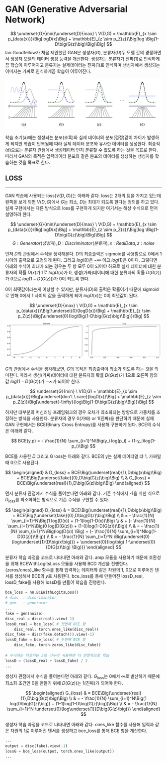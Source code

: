 # GAN (Generative Adversarial Network)
$$ \underset{G}{min}\underset{D}{max} \ V(D,G) = \mathbb{E}_{x \sim p_{data(x)}}\Big[logD(x)\Big] + \mathbb{E}_{z \sim p_Z(z)}\Big[log \Big(1-D\big(G(z)\big)\Big)\Big]  $$
Ian Goodfellow가 처음 제안했던 GAN은 생성자($G$), 분류자($D$)두 모델 간의 경쟁하면서 생성자 모델의 데이터 생성 능력을 개선한다. 생성자는 분류자가 진짜(1)로 인식하게끔 학습이 이루어지고 분류자는 실제데이터는 진짜(1)로 인식하며 생성자에서 생성되는 이미지는 가짜로 인식하게끔 학습이 이루어진다.

![1.png](./src/1.png)

학습 초기(a)에는 생성되는 분포(초록)와 실제 데이터의 분포(검정)같이 차이가 발생하게 되지만 학습이 반복됨에 따라 실제 데이터 분포와 유사한 데이터를 생성한다. 최종적(d)으로는 분류자 관점에서 생성데이터 인지 분류할 수 없도록 하는 것을 목표로 한다. 따라서 GAN의 목적은 입력데이터 분포와 같은 분포의 데이터를 생성하는 생성자를 학습하는 것을 목표로 한다.


## LOSS 
---
GAN 학습에 사용되는 loss($V(D,G)$)는 아래와 같다. loss는 2개의 텀을 가지고 있는데 왼쪽을 보게 되면 $V(D,G)$에서 $G$는 최소, $D$는 최대가 되도록 한다는 정의를 하고 있다. 실제 구현에서는 다른 방식으로 loss를 구현하게 되지만 여기서는 해상 수식으로 먼저 설명하려 한다. 

$$ \underset{G}{min}\underset{D}{max} \ V(D,G) = \mathbb{E}_{x \sim p_{data(x)}}\Big[logD(x)\Big] + \mathbb{E}_{z \sim p_Z(z)}\Big[log \Big(1-D\big(G(z)\big)\Big)\Big]  $$
$$ G:Generator(생성자), D: Discriminator(분류자), x: Real Data, z: noise $$

먼저 $D$의 관점에서 수식을 생각해본다. D의 최종출력은 sigmoid를 사용함으로 0에서 1 사이의 출력으로 고정되게 된다. 그리고 $log(0)$은 $-\infty$ 이고 $log(1)$은 0이다. 그렇다면 아래의 수식이 최대가 되는 경우는 두 항 모두 0이 되어야 하므로 실제 데이터에 대한 분류자의 확률 $D(x)$가 1로 $logD(x)$가 0, 생성(가짜)데이터에 대한 분류자의 확률 $D(G(z))$가 0으로 $log(1-D(G(z)))$가 0이 되도록 한다. 

0이 최댓값이라는게 이상할 수 있지만, 분류자($D$)의 출력은 확률이기 때문에 sigmoid로 인해 0에서 1 사이의 값을 출력하게 되어 $logD(x)$는 0이 최댓값이 된다.  

$$ \underset{D}{max} \ V(D,G) = \mathbb{E}_{x \sim p_{data(x)}}\Big[\underset{0}{logD(x)}\Big] + \mathbb{E}_{z \sim p_Z(z)}\Big[\underset{0}{log\Big(1-D\big(G(z)\big)\Big)}\Big]  $$
![2.png](./src/2.png)

$G$의 관점에서 수식을 생각해보면, $G$의 목적은 최종출력이 최소가 되도록 하는 것을 의미한다. 따라서 생성(가짜)데이터에 대한 분류자의 확률 $D(G(z))$가 1으로 오른쪽 항의 값 $log(1-D(G(z))$가 $-\infty$가 되어야 한다.

$$ \underset{G}{min} \ V(D,G) = \mathbb{E}_{x \sim p_{data(x)}}\Big[\underset{don't \ care}{logD(x)}\Big] + \mathbb{E}_{z \sim p_Z(z)}\Big[\underset{-\infty}{log\Big(1-D\big(G(z)\big)\Big)}\Big]  $$

하지만 대부분의 머신러닝 프레임워크의 경우 오차가 최소화되는 방향으로 가중치를 조정하는 방식을 사용한다. 분류자의 경우 0(가짜) or 1(진짜)을 판단하기 때문에 실제 GAN 구현에서는 BCE(Binary Cross Entropy)를 사용해 구현하게 된다. BCE의 수식은 아래와 같다. 

$$ BCE(y,p) = - \frac{1}{N} \sum_{i=1}^N\Big(y_i log(p_i) + (1-y_i)log(1-p_i)\Big) $$

BCE를 사용한 $D$ 그리고 G loss는 아래와 같다. BCE의 y는 실제 데이터일 떄 1, 가짜일 때 0으로 사용된다. 

$$ \begin{aligned} 
& D_{loss} = BCE\Big(\underset{real}{1},D\big(x\big)\Big) + BCE\Big(\underset{fake}{0},D\big(G(z)\big)\Big) \\
& G_{loss} = BCE\Big(\underset{real}{1},D\big(G(z)\big)\Big)
\end{aligned} $$

먼저 분류자 관점에서 수식을 풀어본다면 아래와 같다. 기존 수식에서 -1을 취한 식으로 $D_{loss}$를 최소화하는 방식으로 기존 수식을 구현할 수 있다.

$$ \begin{aligned} 
D_{loss} & = BCE\Big(\underset{real}{1},D\big(x\big)\Big) + BCE\Big(\underset{fake}{0},D\big(G(z)\big)\Big) \\
		 & =  - \frac{1}{N} \sum_{i=1}^N\Big(1 log(D(x)) + (1-1)log(1-D(x))\Big) \\
		 & + (- \frac{1}{N} \sum_{i=1}^N\Big(0 log(D(G(z))) + (1-0)log(1-D(G(z)))\Big)) \\
		 & =  - \frac{1}{N} \sum_{i=1}^N\Big(log(D(x)) \Big) 
		 + (- \frac{1}{N} \sum_{i=1}^Nlog(1-D(G(z)))\Big)) \\
		 & = - \frac{1}{N} \sum_{i=1}^N \Big(\underset{0}{log\underset{1}{D\big(x\big)}} + \underset{0}{log\big( 1-\underset{0}{D(G(z)\big) \Big)}}
\end{aligned} $$

분류자 학습 과정을 코드로 나타내면 아래와 같다. amp 모듈을 사용하기 때문에 호환성을 위해 BCEWithLogitsLoss 모듈을 사용해 BCD 계산을 진행한다. {zeros/ones}_like 함수를 통해 입력하는 데이터와 같은 차원의 1, 0으로 이루어진 텐서를 생성해서 BCE의 $y$로 사용한다. bce_loss를 통해 만들어진 lossD_real, lossD_fake를 사용해 lossD를 만들어 학습을 진행한다.

```python
bce_loss = nn.BCEWithLogitsLoss()
# disc	: discriminator
# gen 	: generator
...
fake = gen(noise)
disc_real = disc(real).view(-1)
lossD_real = bce_loss( # 첫번째 BCE 항 
	disc_real, torch.ones_like(disc_real))
disc_fake = disc(fake.detach()).view(-1)
lossD_fake = bce_loss( # 두번째 BCE 항
	disc_fake, torch.zeros_like(disc_fake))

# 수식과는 다르지만 2로 나누어 사용하면 더 안정적으로 학습 
lossD = (lossD_real + lossD_fake) / 2
...
```

생성자 관점에서 수식을 풀어본다면 아래와 같다. $G_{loss}$는 0에서 $\infty$로 발산하기 때문에 최소화 조건인 0을 만들기 위해 $D(G(z))$는 1(진짜)가 되어야 한다. 

$$ \begin{aligned} 
G_{loss} & = BCE\Big(\underset{real}{1},D\big(G(z)\big)\Big) \\
		& = - \frac{1}{N} \sum_{i=1}^N\Big(1 log(D\big(G(z)\big)) + (1-1)log(1-D\big(G(z)\big))\Big) \\
		& = - \frac{1}{N} \sum_{i=1}^N \underset{0}{log\underset{1}{D\big(G(z)\big)}}
\end{aligned} $$


생성자 학습 과정을 코드로 나타내면 아래와 같다. ones_like 함수를 사용해 입력과 같은 차원의 1로 이루어진 텐서를 생성하고 bce_loss를 통해 BCE 항을 계산한다.

```python
...
output = disc(fake).view(-1)
lossG = bce_loss(output, torch.ones_like(output))
...
```